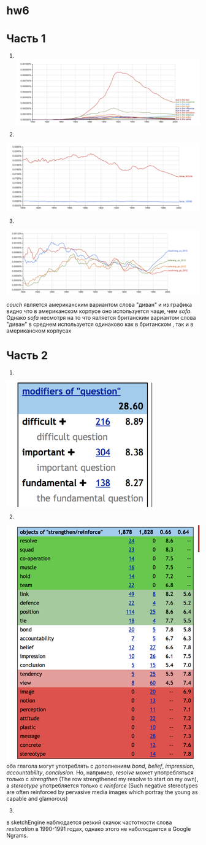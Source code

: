 # hw6
# Часть 1
1)  
![](https://raw.githubusercontent.com/MnogoCars/hw6/master/Снимок%20экрана%202018-04-04%20в%2017.28.05.png)

2) 
![](https://raw.githubusercontent.com/MnogoCars/hw6/master/Снимок%20экрана%202018-04-04%20в%2017.42.54.png)

3) 
![](https://raw.githubusercontent.com/MnogoCars/hw6/master/Снимок%20экрана%202018-04-04%20в%2018.12.13.png)

*couch* является американским вариантом слова "диван" и из графика видно что в американском корпусе оно используется чаще, чем *sofa*. Однако *sofa* несмотря на то что является британским вариантом слова "диван" в среднем используется одинаково как в британском , так и в американском корпусах 

# Часть 2 
1) 
![](https://raw.githubusercontent.com/MnogoCars/hw6/master/Снимок%20экрана%202018-04-04%20в%2018.39.11.png)

2)
![](https://raw.githubusercontent.com/MnogoCars/hw6/master/Снимок%20экрана%202018-04-04%20в%2018.51.07.png)
оба глагола могут употреблять с дополнениям *bond*, *belief*, *impression*, *accountability*, *conclusion*. Но, например, *resolve* может употребляться только с *strengthen* (The row	strengthened	my resolve to start on my own), а *stereotype* употребляется только с *reinforce* (Such negative stereotypes are often reinforced by pervasive media images which portray the young as capable and glamorous)

3)
в sketchEngine наблюдается резкий скачок частотности слова *restoration* в 1990-1991 годах, однако этого не наболюдается в Google Ngrams. 
